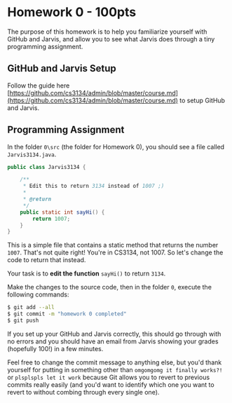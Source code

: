 # Homework 0 - 100pts

The purpose of this homework is to help you familiarize yourself with GitHub and Jarvis, and allow you to see what Jarvis does through a tiny programming assignment.

## GitHub and Jarvis Setup

Follow the guide here [https://github.com/cs3134/admin/blob/master/course.md](https://github.com/cs3134/admin/blob/master/course.md) to setup GitHub and Jarvis.

## Programming Assignment

In the folder `0\src` (the folder for Homework 0), you should see a file called `Jarvis3134.java`.

```Java
public class Jarvis3134 {

    /**
     * Edit this to return 3134 instead of 1007 ;)
     * 
     * @return
     */
    public static int sayHi() {
        return 1007;
    }
}
```

This is a simple file that contains a static method that returns the number `1007`. That's not quite right! You're in CS3134, not 1007. So let's change the code to return that instead.

Your task is to **edit the function** `sayHi()` to return `3134`.

Make the changes to the source code, then in the folder `0`, execute the following commands:

```bash
$ git add --all
$ git commit -m "homework 0 completed"
$ git push
```

If you set up your GitHub and Jarvis correctly, this should go through with no errors and you should have an email from Jarvis showing your grades (hopefully 100!) in a few minutes.

Feel free to change the commit message to anything else, but you'd thank yourself for putting in something other than `omgomgomg it finally works?!` or `plsplspls let it work` because Git allows you to revert to previous commits really easily (and you'd want to identify which one you want to revert to without combing through every single one).
